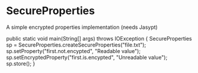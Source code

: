 # SecureProperties
A simple encrypted properties implementation (needs Jasypt)

public static void main(String[] args) throws IOException {
		SecureProperties sp = SecureProperties.createSecureProperties("file.txt");
		sp.setProperty("first.not.encypted", "Readable value");
		sp.setEncryptedProperty("first.is.encypted", "Unreadable value");
		sp.store();
}
